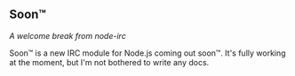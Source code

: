 Soon™
------
*A welcome break from node-irc*

Soon™ is a new IRC module for Node.js coming out soon™. It's fully working at the moment, but I'm not bothered to write any docs.
